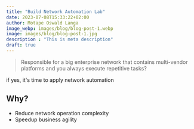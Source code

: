 ```yaml
---
title: "Build Network Automation Lab"
date: 2023-07-08T15:33:22+02:00
author: Motape Oswald Langa
image_webp: images/blog/blog-post-1.webp
image: images/blog/blog-post-1.jpg
description : "This is meta description"
draft: true
---
```


> Responsible for a big enterprise network that contains multi-vendor platforms and you always execute repetitive tasks?

if yes, it's time to apply network automation

## Why?

* Reduce network operation complexity
* Speedup business agility
